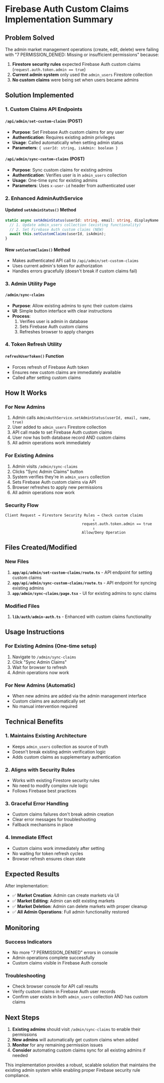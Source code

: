 # Firebase Auth Custom Claims Implementation Summary

## Problem Solved
The admin market management operations (create, edit, delete) were failing with "7 PERMISSION_DENIED: Missing or insufficient permissions" because:

1. **Firestore security rules** expected Firebase Auth custom claims (`request.auth.token.admin == true`)
2. **Current admin system** only used the `admin_users` Firestore collection
3. **No custom claims** were being set when users became admins

## Solution Implemented

### 1. Custom Claims API Endpoints

#### `/api/admin/set-custom-claims` (POST)
- **Purpose**: Set Firebase Auth custom claims for any user
- **Authentication**: Requires existing admin privileges
- **Usage**: Called automatically when setting admin status
- **Parameters**: `{ userId: string, isAdmin: boolean }`

#### `/api/admin/sync-custom-claims` (POST)  
- **Purpose**: Sync custom claims for existing admins
- **Authentication**: Verifies user is in `admin_users` collection
- **Usage**: One-time sync for existing admins
- **Parameters**: Uses `x-user-id` header from authenticated user

### 2. Enhanced AdminAuthService

#### Updated `setAdminStatus()` Method
```typescript
static async setAdminStatus(userId: string, email: string, displayName: string, isAdmin: boolean = true): Promise<boolean> {
  // 1. Update admin_users collection (existing functionality)
  // 2. Set Firebase Auth custom claims (NEW)
  await this.setCustomClaims(userId, isAdmin);
}
```

#### New `setCustomClaims()` Method
- Makes authenticated API call to `/api/admin/set-custom-claims`
- Uses current admin's token for authorization
- Handles errors gracefully (doesn't break if custom claims fail)

### 3. Admin Utility Page

#### `/admin/sync-claims`
- **Purpose**: Allow existing admins to sync their custom claims
- **UI**: Simple button interface with clear instructions
- **Process**: 
  1. Verifies user is admin in database
  2. Sets Firebase Auth custom claims
  3. Refreshes browser to apply changes

### 4. Token Refresh Utility

#### `refreshUserToken()` Function
- Forces refresh of Firebase Auth token
- Ensures new custom claims are immediately available
- Called after setting custom claims

## How It Works

### For New Admins
1. Admin calls `AdminAuthService.setAdminStatus(userId, email, name, true)`
2. User added to `admin_users` Firestore collection
3. API call made to set Firebase Auth custom claims
4. User now has both database record AND custom claims
5. All admin operations work immediately

### For Existing Admins
1. Admin visits `/admin/sync-claims`
2. Clicks "Sync Admin Claims" button
3. System verifies they're in `admin_users` collection
4. Sets Firebase Auth custom claims via API
5. Browser refreshes to apply new permissions
6. All admin operations now work

### Security Flow
```
Client Request → Firestore Security Rules → Check custom claims
                                        ↓
                                   request.auth.token.admin == true
                                        ↓
                                   Allow/Deny Operation
```

## Files Created/Modified

### New Files
1. **`app/api/admin/set-custom-claims/route.ts`** - API endpoint for setting custom claims
2. **`app/api/admin/sync-custom-claims/route.ts`** - API endpoint for syncing existing admins
3. **`app/admin/sync-claims/page.tsx`** - UI for existing admins to sync claims

### Modified Files
1. **`lib/auth/admin-auth.ts`** - Enhanced with custom claims functionality

## Usage Instructions

### For Existing Admins (One-time setup)
1. Navigate to `/admin/sync-claims`
2. Click "Sync Admin Claims"
3. Wait for browser to refresh
4. Admin operations now work

### For New Admins (Automatic)
- When new admins are added via the admin management interface
- Custom claims are automatically set
- No manual intervention required

## Technical Benefits

### 1. Maintains Existing Architecture
- Keeps `admin_users` collection as source of truth
- Doesn't break existing admin verification logic
- Adds custom claims as supplementary authentication

### 2. Aligns with Security Rules
- Works with existing Firestore security rules
- No need to modify complex rule logic
- Follows Firebase best practices

### 3. Graceful Error Handling
- Custom claims failures don't break admin creation
- Clear error messages for troubleshooting
- Fallback mechanisms in place

### 4. Immediate Effect
- Custom claims work immediately after setting
- No waiting for token refresh cycles
- Browser refresh ensures clean state

## Expected Results

After implementation:
- ✅ **Market Creation**: Admin can create markets via UI
- ✅ **Market Editing**: Admin can edit existing markets
- ✅ **Market Deletion**: Admin can delete markets with proper cleanup
- ✅ **All Admin Operations**: Full admin functionality restored

## Monitoring

### Success Indicators
- No more "7 PERMISSION_DENIED" errors in console
- Admin operations complete successfully
- Custom claims visible in Firebase Auth console

### Troubleshooting
- Check browser console for API call results
- Verify custom claims in Firebase Auth user records
- Confirm user exists in both `admin_users` collection AND has custom claims

## Next Steps

1. **Existing admins** should visit `/admin/sync-claims` to enable their permissions
2. **New admins** will automatically get custom claims when added
3. **Monitor** for any remaining permission issues
4. **Consider** automating custom claims sync for all existing admins if needed

This implementation provides a robust, scalable solution that maintains the existing admin system while enabling proper Firebase security rule compliance.
